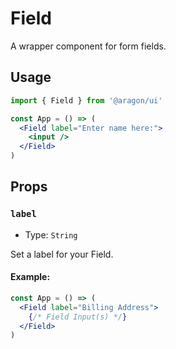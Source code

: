 # Field

A wrapper component for form fields.

## Usage

```jsx
import { Field } from '@aragon/ui'

const App = () => (
  <Field label="Enter name here:">
    <input />
  </Field>
)
```

## Props

### `label`

- Type: `String`

Set a label for your Field.

#### Example:

```jsx
const App = () => (
  <Field label="Billing Address">
    {/* Field Input(s) */}
  </Field>
)
```
